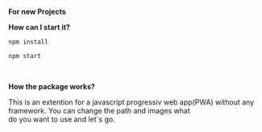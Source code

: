  **For new Projects**
 <br>
 
 **How can I start it?**<br>
 ```
 npm install
 ```
    
 
 ```
 npm start
 ```
 <br>

**How the package works?**
<br>

  This is an extention for a javascript progressiv web app(PWA) without any framework. You can change the path and images what<br>
  do you want to use and let´s go. <br><br>

  

